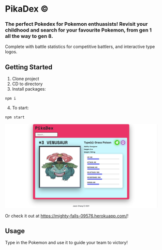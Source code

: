 # PikaDex © 

### The perfect Pokedex for Pokemon enthuasists! Revisit your childhood and search for your favourite Pokemon, from gen 1 all the way to gen 8.

Complete with battle statistics for competitive battlers, and interactive type logos. 

## Getting Started
1. Clone project
2. CD to directory
3. Install packages: 
  ```sh
  npm i
  ```
4. To start: 
  ```sh
  npm start
  ```

<img src="/public/Venusaur.png" alt="My cool logo"/>

Or check it out at https://mighty-falls-09576.herokuapp.com/! 

## Usage

Type in the Pokemon and use it to guide your team to victory! 



